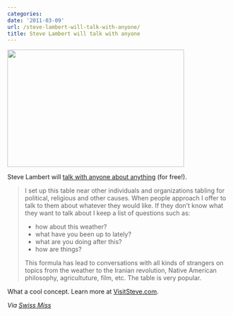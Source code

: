 ```yaml
---
categories:
date: '2011-03-09'
url: /steve-lambert-will-talk-with-anyone/
title: Steve Lambert will talk with anyone
---
```


<img src="https://gomakethings.com/wp-content/uploads/2011/03/talk-anyone.jpg" alt="" title="talk-anyone" width="400" height="266" class="aligncenter size-medium wp-image-236" />

Steve Lambert will <a href="http://visitsteve.com/made/talkwithanyone/">talk with anyone about anything</a> (for free!).

<blockquote>I set up this table near other individuals and organizations tabling for political, religious and other causes. When people approach I offer to talk to them about whatever they would like. If they don’t know what they want to talk about I keep a list of questions such as:

- how about this weather?
- what have you been up to lately?
- what are you doing after this?
- how are things?

This formula has lead to conversations with all kinds of strangers on topics from the weather to the Iranian revolution, Native American philosophy, agricultuture, film, etc. The table is very popular.</blockquote>

What a cool concept. Learn more at <a href="http://visitsteve.com/made/talkwithanyone/">VisitSteve.com</a>.

<em>Via <a href="http://www.swiss-miss.com/2011/02/steve-will-talk-with-anyone.html">Swiss Miss</a></em>